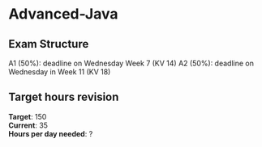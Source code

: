 # Advanced-Java

## Exam Structure 
A1 (50%): deadline on Wednesday Week 7 (KV 14)
A2 (50%): deadline on Wednesday in Week 11 (KV 18)

## Target hours revision 
**Target**: 150 \
**Current**: 35\
**Hours per day needed**: ?
